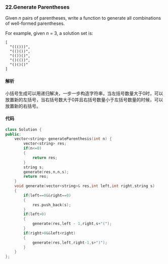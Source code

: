 ### 22.Generate Parentheses

Given *n* pairs of parentheses, write a function to generate all combinations of well-formed parentheses.

For example, given *n* = 3, a solution set is:

```
[
  "((()))",
  "(()())",
  "(())()",
  "()(())",
  "()()()"
]
```

#### 解析

小括号生成可以用递归解决，一步一步构造字符串，当左括号数量大于0时，可以放置新的左括号，当右括号数大于0并且右括号数量小于左括号数量的时候，可以放置新的右括号。

#### 代码

```c++
class Solution {
public:
    vector<string> generateParenthesis(int n) {
        vector<string> res;
        if(n<=0)
        {
            return res;
        }
        string s;
        generate(res,n,n,s);
        return res;
    }
    void generate(vector<string>& res,int left,int right,string s)
    {
        if(left==0&&right==0)
        {
            res.push_back(s);
        }
        if(left>0)
        {
            generate(res,left - 1,right,s+"(");
        }
        if(right>0&&left<right)
        {
            generate(res,left,right-1,s+")");
        }
    }
};
```

